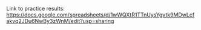 Link to practice results: https://docs.google.com/spreadsheets/d/1wWQXtR1TTnUysYgvtk9MDwLcfakvq2JDu6NwBy3zWnM/edit?usp=sharing
